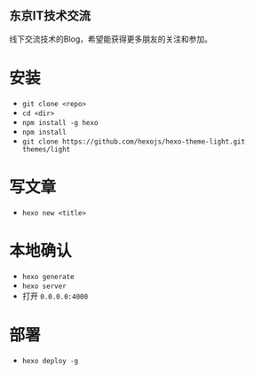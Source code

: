 东京IT技术交流
----

线下交流技术的Blog，希望能获得更多朋友的关注和参加。

# 安装
- `git clone <repo>`
- `cd <dir>`
- `npm install -g hexo`
- `npm install`
- `git clone https://github.com/hexojs/hexo-theme-light.git themes/light`

# 写文章
- `hexo new <title>`

# 本地确认
- `hexo generate`
- `hexo server`
- 打开 `0.0.0.0:4000`

# 部署
- `hexo deploy -g`
